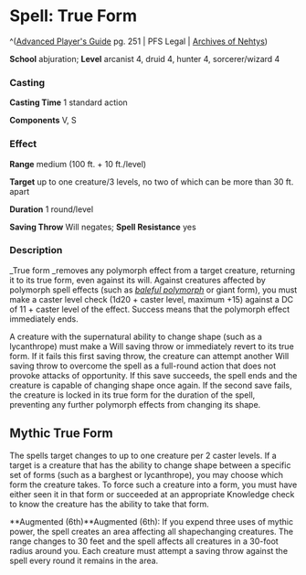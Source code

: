 # Spell: True Form

^([Advanced Player's Guide][ss-true-form] pg. 251 | PFS Legal | [Archives of Nehtys][sn-true-form])

**School** abjuration; **Level** arcanist 4, druid 4, hunter 4, sorcerer/wizard 4

### Casting

**Casting Time** 1 standard action

**Components** V, S

### Effect

**Range** medium (100 ft. + 10 ft./level)

**Target** up to one creature/3 levels, no two of which can be more than 30 ft. apart

**Duration** 1 round/level

**Saving Throw** Will negates; **Spell Resistance** yes

### Description

_True form _removes any polymorph effect from a target creature, returning it to its true form, even against its will. Against creatures affected by polymorph spell effects (such as _[baleful polymorph]_ or giant form), you must make a caster level check (1d20 + caster level, maximum +15) against a DC of 11 + caster level of the effect. Success means that the polymorph effect immediately ends.

A creature with the supernatural ability to change shape (such as a lycanthrope) must make a Will saving throw or immediately revert to its true form. If it fails this first saving throw, the creature can attempt another Will saving throw to overcome the spell as a full-round action that does not provoke attacks of opportunity. If this save succeeds, the spell ends and the creature is capable of changing shape once again. If the second save fails, the creature is locked in its true form for the duration of the spell, preventing any further polymorph effects from changing its shape.

## Mythic True Form

The spells target changes to up to one creature per 2 caster levels. If a target is a creature that has the ability to change shape between a specific set of forms (such as a barghest or lycanthrope), you may choose which form the creature takes. To force such a creature into a form, you must have either seen it in that form or succeeded at an appropriate Knowledge check to know the creature has the ability to take that form.

**Augmented (6th)**Augmented (6th): If you expend three uses of mythic power, the spell creates an area affecting all shapechanging creatures. The range changes to 30 feet and the spell affects all creatures in a 30-foot radius around you. Each creature must attempt a saving throw against the spell every round it remains in the area.

[ss-true-form]: http://paizo.com/pathfinderRPG/v57
[sn-true-form]: http://www.archivesofnethys.com/SpellDisplay.aspx?ItemName=True%20Form
[baleful polymorph]: http://www.archivesofnethys.com/SpellDisplay.aspx?ItemName=baleful%20polymorph